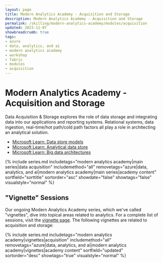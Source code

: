 ```yaml
---
layout: page
title: Modern Analytics Academy - Acquisition and Storage
description: Modern Analytics Academy - Acquisition and Storage
permalink: /skilling/modern-analytics-academy/modules/acquisition
updated: 2023-11-07
showbreadcrumb: true
tags:
- azure
- data, analytics, and ai
- modern analytics academy
- workshop
- fabric
- modules
- acquisition
---
```


# Modern Analytics Academy - Acquisition and Storage

Data Acquisition & Storage explores the role of data storage and integrating data into our applications and reporting systems. Relational systems, data ingestion, real-time/hot path/cold path factors all play a role in architecting an analytical solution.

* [Microsoft Learn: Data store models](https://learn.microsoft.com/en-us/azure/architecture/guide/technology-choices/data-store-overview)
* [Microsoft Learn: Analytical data store](https://learn.microsoft.com/en-us/azure/architecture/data-guide/technology-choices/analytical-data-stores)
* [Microsoft Learn: Big data architectures](https://learn.microsoft.com/en-us/azure/architecture/databases/guide/big-data-architectures)

{% include series.md 
    includetags="modern analytics academy|main series|data acquisition" includemethod="all" 
    removetags="azure|data, analytics, and ai|modern analytics academy|main series|academy content" 
    sortfield="sorttitle" sortorder="asc" showdate="false" showtags="false"
    visualstyle="normal"
%}

## "Vignette" Sessions 

Our ongoing Modern Analytics Academy series, which we've called "vignettes", dive into topical areas related to analytics. For a complete list of sessions, visit the 
[vignette page](/PartnerResources/skilling/modern-analytics-academy/vignettes). The following vignettes are related to acquisition and storage:

{% include series.md 
    includetags="modern analytics academy|vignettes|acquisition" includemethod="all" 
    removetags="azure|data, analytics, and ai|modern analytics academy|vignettes|academy content" 
    sortfield="updated" sortorder="desc" showtags="true"
    visualstyle="normal"
%}

